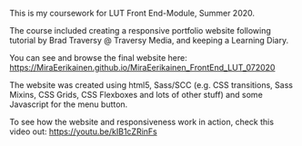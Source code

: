 This is my coursework for LUT Front End-Module, Summer 2020.


The course included creating a responsive portfolio website following tutorial by Brad Traversy @ Traversy Media, and keeping a Learning Diary.


You can see and browse the final website here: 
https://MiraEerikainen.github.io/MiraEerikainen_FrontEnd_LUT_072020


The website was created using html5, Sass/SCC (e.g. CSS transitions, Sass Mixins, CSS Grids, CSS Flexboxes and lots of other stuff) and some Javascript for the menu button.


To see how the website and responsiveness work in action, check this video out:
https://youtu.be/kIB1cZRinFs

